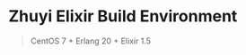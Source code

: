 Zhuyi Elixir Build Environment
===============================

> CentOS 7 + Erlang 20 + Elixir 1.5
